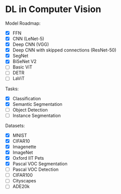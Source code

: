 # DL in Computer Vision

Model Roadmap:

- [X] FFN
- [X] CNN (LeNet-5)
- [X] Deep CNN (VGG)
- [X] Deep CNN with skipped connections (ResNet-50)
- [X] SegNet
- [X] BiSeNet V2
- [ ] Basic ViT
- [ ] DETR
- [ ] LaViT

Tasks:

- [X] Classification
- [X] Semantic Segmentation
- [ ] Object Detection
- [ ] Instance Segmentation

Datasets:

- [X] MNIST
- [X] CIFAR10
- [X] Imagenette
- [X] ImageNet
- [X] Oxford IIT Pets
- [X] Pascal VOC Segmentation
- [ ] Pascal VOC Detection
- [ ] CIFAR100
- [ ] Cityscapes
- [ ] ADE20k
